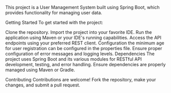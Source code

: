 This project is a User Management System built using Spring Boot, which provides functionality for managing user data.

Getting Started
To get started with the project:

Clone the repository.
Import the project into your favorite IDE.
Run the application using Maven or your IDE's running capabilities.
Access the API endpoints using your preferred REST client.
Configuration
the minimum age for user registration can be configured in the properties file.
Ensure proper configuration of error messages and logging levels.
Dependencies
The project uses Spring Boot and its various modules for RESTful API development, testing, and error handling. Ensure dependencies are properly managed using Maven or Gradle.

Contributing
Contributions are welcome! Fork the repository, make your changes, and submit a pull request.
